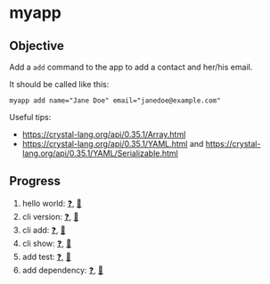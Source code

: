 # myapp

## Objective

Add a `add` command to the app to add a contact and her/his email.

It should be called like this:

```shell
myapp add name="Jane Doe" email="janedoe@example.com"
```

Useful tips:

- https://crystal-lang.org/api/0.35.1/Array.html
- https://crystal-lang.org/api/0.35.1/YAML.html and https://crystal-lang.org/api/0.35.1/YAML/Serializable.html

## Progress

1. hello world: [:question:](https://github.com/SiegfriedEhret/coder-avec-crystal-pour-ne-pas-perdre-la-boule/releases/tag/part-01-before), [:tada:](https://github.com/SiegfriedEhret/coder-avec-crystal-pour-ne-pas-perdre-la-boule/releases/tag/part-01-after)
2. cli version: [:question:](https://github.com/SiegfriedEhret/coder-avec-crystal-pour-ne-pas-perdre-la-boule/releases/tag/part-02-before), [:tada:](https://github.com/SiegfriedEhret/coder-avec-crystal-pour-ne-pas-perdre-la-boule/releases/tag/part-02-after)
3. cli add: [:question:](https://github.com/SiegfriedEhret/coder-avec-crystal-pour-ne-pas-perdre-la-boule/releases/tag/part-03-before), [:tada:](https://github.com/SiegfriedEhret/coder-avec-crystal-pour-ne-pas-perdre-la-boule/releases/tag/part-03-after)
4. cli show: [:question:](https://github.com/SiegfriedEhret/coder-avec-crystal-pour-ne-pas-perdre-la-boule/releases/tag/part-04-before), [:tada:](https://github.com/SiegfriedEhret/coder-avec-crystal-pour-ne-pas-perdre-la-boule/releases/tag/part-04-after)
5. add test: [:question:](https://github.com/SiegfriedEhret/coder-avec-crystal-pour-ne-pas-perdre-la-boule/releases/tag/part-05-before), [:tada:](https://github.com/SiegfriedEhret/coder-avec-crystal-pour-ne-pas-perdre-la-boule/releases/tag/part-05-after)
6. add dependency: [:question:](https://github.com/SiegfriedEhret/coder-avec-crystal-pour-ne-pas-perdre-la-boule/releases/tag/part-06-before), [:tada:](https://github.com/SiegfriedEhret/coder-avec-crystal-pour-ne-pas-perdre-la-boule/releases/tag/part-06-after)
